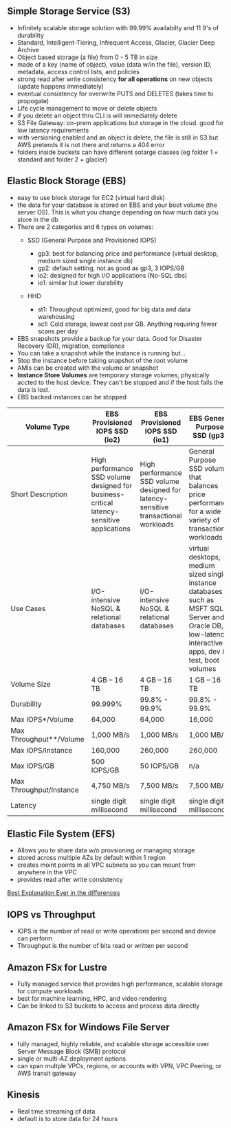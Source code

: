 ## Simple Storage Service (S3)
- Infinitely scalable storage solution with 99.99% availabilty and 11 9's of durability
- Standard, Intelligent-Tiering, Infrequent Access, Glacier, Glacier Deep Archive
- Object based storage (a file) from 0 - 5 TB in size
- made of a key (name of object), value (data w/in the file), version ID, metadata, access control lists, and policies
- strong read after write consistency **for all operations** on new objects (update happens immediately)
- eventual consistency for overwrite PUTS and DELETES (takes time to propogate)
- Life cycle management to move or delete objects
- if you delete an object thru CLI is will immediately delete
- S3 File Gateway: on-prem applications but storage in the cloud. good for low latency requirements
- with versioning enabled and an object is delete, the file is still in S3 but AWS pretends it is not there and returns a 404 error
- folders inside buckets can have different sotarge classes (eg folder 1 = standard and folder 2 = glacier)

## Elastic Block Storage (EBS) 
- easy to use block storage for EC2 (virtual hard disk)
- the data for your database is stored on EBS and your boot volume (the server OS). This is what you change depending on how much data you store in the db
- There are 2 categories and 6 types on volumes:
    - SSD (General Purpose and Provisioned IOPS)
        - gp3: best for balancing price and performance (virtual desktop, medium sized single instance db)
        - gp2: default setting, not as good as gp3, 3 IOPS/GB
        - io2: designed for high I/O applications (No-SQL dbs) 
        - io1: similar but lower durability

    - HHD 
        - st1: Throughput optimized, good for big data and data warehousing
        - sc1: Cold storage, lowest cost per GB. Anything requiring fewer scans per day
- EBS snapshots provide a backup for your data. Good for Disaster Recovery (DR), migration, compliance
- You can take a snapshot while the instance is running but...
- Stop the instance before taking snapshot of the root volume
- AMIs can be created with the volume or snapshot
- **Instance Store Volumes** are temporary storage volumes, physically accted to the host device. They can't be stopped and if the host fails the data is lost.
- EBS backed instances can be stopped 


| Volume Type | EBS Provisioned IOPS SSD (io2) | EBS Provisioned IOPS SSD (io1) | EBS General Purpose SSD (gp3) | EBS General Purpose SSD (gp2) |
| ----------- | ----------- | ----------- | ----------- | ----------- |
| Short Description | High performance SSD volume designed for business-critical latency-sensitive applications | High performance SSD volume designed for latency-sensitive transactional workloads |General Purpose SSD volume that balances price performance for a wide variety of transactional workloads | General Purpose SSD volume that balances price performance for a wide variety of transactional workloads |
| Use Cases | I/O-intensive NoSQL & relational databases | I/O-intensive NoSQL & relational databases | virtual desktops, medium sized single instance databases such as MSFT SQL Server and Oracle DB, low-latency interactive apps, dev & test, boot volumes | Boot volumes, low-latency interactive apps, dev & test |
| Volume Size | 4 GB – 16 TB | 4 GB – 16 TB | 1 GB – 16 TB | 1 GB – 16 TB |
| Durability | 99.999% | 99.8% - 99.9% | 99.8% - 99.9% | 99.8% - 99.9% |
| Max IOPS*/Volume | 64,000 | 64,000 | 16,000 | 16,000 |
| Max Throughput**/Volume | 1,000 MB/s | 1,000 MB/s | 1,000 MB/s | 250 MB/s |
| Max IOPS/Instance | 160,000 | 260,000 | 260,000 | 260,000 |
| Max IOPS/GB | 500 IOPS/GB | 50 IOPS/GB | n/a | n/a |
| Max Throughput/Instance | 4,750 MB/s | 7,500 MB/s | 7,500 MB/s | 7,500 MB/s |
| Latency | single digit millisecond | single digit millisecond | single digit millisecond | single digit millisecond |

## Elastic File System (EFS)
- Allows you to share data w/o provsioning or managing storage
- stored across multiple AZs by default within 1 region
- creates moint points in all VPC subnets so you can mount from anywhere in the VPC
- provides read after write consistency

[Best Explanation Ever in the differences](https://stackoverflow.com/questions/29575877/aws-efs-vs-ebs-vs-s3-differences-when-to-use)

## IOPS vs Throughput
- IOPS is the number of read or write operations per second and device can perform
- Throughput is the number of bits read or written per second

## Amazon FSx for Lustre
- Fully managed service that provides high performance, scalable storage for compute workloads
- best for machine learning, HPC, and video rendering
- Can be linked to S3 buckets to access and process data directly

## Amazon FSx for Windows File Server
- fully managed, highly reliable, and scalable storage accessible over Server Message Block (SMB) protocol
- single or multi-AZ deployment options
- can span multple VPCs, regions, or accounts with VPN, VPC Peering, or AWS transit gateway

## Kinesis
- Real time streaming of data
- default is to store data for 24 hours
